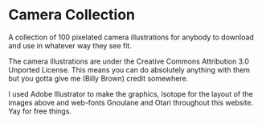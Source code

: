 Camera Collection
================

A collection of 100 pixelated camera illustrations for anybody to download and use in whatever way they see fit.

The camera illustrations are under the Creative Commons Attribution 3.0 Unported License. This means you can do absolutely anything with them but you gotta give me (Billy Brown) credit somewhere.

I used Adobe Illustrator to make the graphics, Isotope for the layout of the images above and web-fonts Gnoulane and Otari throughout this website. Yay for free things.
